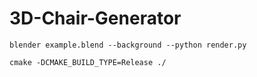# 3D-Chair-Generator

`blender example.blend --background --python render.py`

`cmake -DCMAKE_BUILD_TYPE=Release ./`
